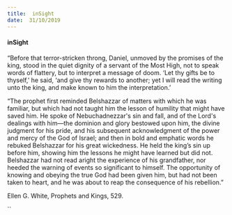 ```yaml
---
title:  inSight
date:  31/10/2019
---
```


#### inSight

“Before that terror-stricken throng, Daniel, unmoved by the promises of the king, stood in the quiet dignity of a servant of the Most High, not to speak words of flattery, but to interpret a message of doom. ‘Let thy gifts be to thyself,’ he said, ‘and give thy rewards to another; yet I will read the writing unto the king, and make known to him the interpretation.’

“The prophet first reminded Belshazzar of matters with which he was familiar, but which had not taught him the lesson of humility that might have saved him. He spoke of Nebuchadnezzar's sin and fall, and of the Lord's dealings with him—the dominion and glory bestowed upon him, the divine judgment for his pride, and his subsequent acknowledgment of the power and mercy of the God of Israel; and then in bold and emphatic words he rebuked Belshazzar for his great wickedness. He held the king’s sin up before him, showing him the lessons he might have learned but did not. Belshazzar had not read aright the experience of his grandfather, nor heeded the warning of events so significant to himself. The opportunity of knowing and obeying the true God had been given him, but had not been taken to heart, and he was about to reap the consequence of his rebellion.”

Ellen G. White, Prophets and Kings, 529.

``